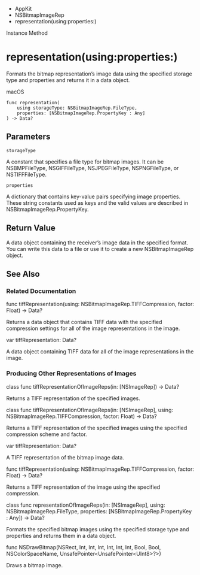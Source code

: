 

- AppKit
- NSBitmapImageRep
-  representation(using:properties:) 

Instance Method

# representation(using:properties:)

Formats the bitmap representation’s image data using the specified storage type and properties and returns it in a data object.

macOS

``` source
func representation(
    using storageType: NSBitmapImageRep.FileType,
    properties: [NSBitmapImageRep.PropertyKey : Any]
) -> Data?
```

## Parameters 

`storageType`  

A constant that specifies a file type for bitmap images. It can be NSBMPFileType, NSGIFFileType, NSJPEGFileType, NSPNGFileType, or NSTIFFFileType.

`properties`  

A dictionary that contains key-value pairs specifying image properties. These string constants used as keys and the valid values are described in NSBitmapImageRep.PropertyKey.

## Return Value

A data object containing the receiver’s image data in the specified format. You can write this data to a file or use it to create a new NSBitmapImageRep object.

## See Also

### Related Documentation

func tiffRepresentation(using: NSBitmapImageRep.TIFFCompression, factor: Float) -> Data?

Returns a data object that contains TIFF data with the specified compression settings for all of the image representations in the image.

var tiffRepresentation: Data?

A data object containing TIFF data for all of the image representations in the image.

### Producing Other Representations of Images

class func tiffRepresentationOfImageReps(in: [NSImageRep]) -> Data?

Returns a TIFF representation of the specified images.

class func tiffRepresentationOfImageReps(in: [NSImageRep], using: NSBitmapImageRep.TIFFCompression, factor: Float) -> Data?

Returns a TIFF representation of the specified images using the specified compression scheme and factor.

var tiffRepresentation: Data?

A TIFF representation of the bitmap image data.

func tiffRepresentation(using: NSBitmapImageRep.TIFFCompression, factor: Float) -> Data?

Returns a TIFF representation of the image using the specified compression.

class func representationOfImageReps(in: [NSImageRep], using: NSBitmapImageRep.FileType, properties: [NSBitmapImageRep.PropertyKey : Any]) -> Data?

Formats the specified bitmap images using the specified storage type and properties and returns them in a data object.

func NSDrawBitmap(NSRect, Int, Int, Int, Int, Int, Int, Bool, Bool, NSColorSpaceName, UnsafePointer&lt;UnsafePointer&lt;UInt8>?>)

Draws a bitmap image.

